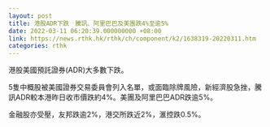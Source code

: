 ```yaml
---
layout: post
title: 港股ADR下跌　騰訊、阿里巴巴及美團跌4%至逾5%
date: 2022-03-11 06:20:39.000000000 +08:00
link: https://news.rthk.hk/rthk/ch/component/k2/1638319-20220311.htm
categories: rthk
---
```


港股美國預託證券(ADR)大多數下跌。

5隻中概股被美國證券交易委員會列入名單，或面臨除牌風險，新經濟股急挫，騰訊ADR較本港昨日收市價跌約4%。美團及阿里巴巴ADR跌逾5%。

金融股亦受壓，友邦跌逾2%，港交所跌近2%，滙控跌0.5%。
